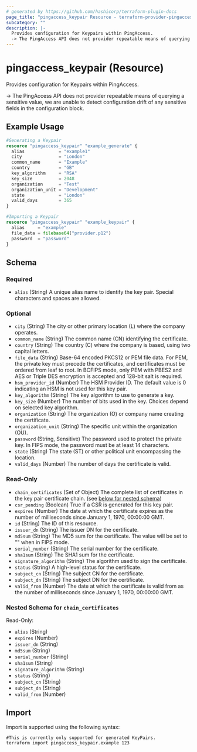```yaml
---
# generated by https://github.com/hashicorp/terraform-plugin-docs
page_title: "pingaccess_keypair Resource - terraform-provider-pingaccess"
subcategory: ""
description: |-
  Provides configuration for Keypairs within PingAccess.
  -> The PingAccess API does not provider repeatable means of querying a sensitive value, we are unable to detect configuration drift of any sensitive fields in the configuration block.
---
```


# pingaccess_keypair (Resource)

Provides configuration for Keypairs within PingAccess.

-> The PingAccess API does not provider repeatable means of querying a sensitive value, we are unable to detect configuration drift of any sensitive fields in the configuration block.

## Example Usage

```terraform
#Generating a Keypair
resource "pingaccess_keypair" "example_generate" {
  alias             = "example1"
  city              = "London"
  common_name       = "Example"
  country           = "GB"
  key_algorithm     = "RSA"
  key_size          = 2048
  organization      = "Test"
  organization_unit = "Development"
  state             = "London"
  valid_days        = 365
}

#Importing a Keypair
resource "pingaccess_keypair" "example_keypair" {
  alias     = "example"
  file_data = filebase64("provider.p12")
  password  = "password"
}
```

<!-- schema generated by tfplugindocs -->
## Schema

### Required

- `alias` (String) A unique alias name to identify the key pair. Special characters and spaces are allowed.

### Optional

- `city` (String) The city or other primary location (L) where the company operates.
- `common_name` (String) The common name (CN) identifying the certificate.
- `country` (String) The country (C) where the company is based, using two capital letters.
- `file_data` (String) Base-64 encoded PKCS12 or PEM file data. For PEM, the private key must precede the certificates, and certificates must be ordered from leaf to root. In BCFIPS mode, only PEM with PBES2 and AES or Triple DES encryption is accepted and 128-bit salt is required.
- `hsm_provider_id` (Number) The HSM Provider ID. The default value is 0 indicating an HSM is not used for this key pair.
- `key_algorithm` (String) The key algorithm to use to generate a key.
- `key_size` (Number) The number of bits used in the key. Choices depend on selected key algorithm.
- `organization` (String) The organization (O) or company name creating the certificate.
- `organization_unit` (String) The specific unit within the organization (OU).
- `password` (String, Sensitive) The password used to protect the private key. In FIPS mode, the password must be at least 14 characters.
- `state` (String) The state (ST) or other political unit encompassing the location.
- `valid_days` (Number) The number of days the certificate is valid.

### Read-Only

- `chain_certificates` (Set of Object) The complete list of certificates in the key pair certificate chain. (see [below for nested schema](#nestedatt--chain_certificates))
- `csr_pending` (Boolean) True if a CSR is generated for this key pair.
- `expires` (Number) The date at which the certificate expires as the number of milliseconds since January 1, 1970, 00:00:00 GMT.
- `id` (String) The ID of this resource.
- `issuer_dn` (String) The issuer DN for the certificate.
- `md5sum` (String) The MD5 sum for the certificate. The value will be set to "" when in FIPS mode.
- `serial_number` (String) The serial number for the certificate.
- `sha1sum` (String) The SHA1 sum for the certificate.
- `signature_algorithm` (String) The algorithm used to sign the certificate.
- `status` (String) A high-level status for the certificate.
- `subject_cn` (String) The subject CN for the certificate.
- `subject_dn` (String) The subject DN for the certificate.
- `valid_from` (Number) The date at which the certificate is valid from as the number of milliseconds since January 1, 1970, 00:00:00 GMT.

<a id="nestedatt--chain_certificates"></a>
### Nested Schema for `chain_certificates`

Read-Only:

- `alias` (String)
- `expires` (Number)
- `issuer_dn` (String)
- `md5sum` (String)
- `serial_number` (String)
- `sha1sum` (String)
- `signature_algorithm` (String)
- `status` (String)
- `subject_cn` (String)
- `subject_dn` (String)
- `valid_from` (Number)

## Import

Import is supported using the following syntax:

```shell
#This is currently only supported for generated KeyPairs.
terraform import pingaccess_keypair.example 123
```
